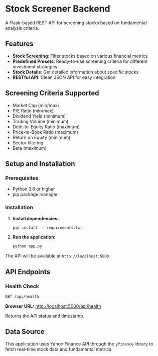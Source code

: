 # Stock Screener Backend

A Flask-based REST API for screening stocks based on fundamental analysis criteria.

## Features

- **Stock Screening**: Filter stocks based on various financial metrics
- **Predefined Presets**: Ready-to-use screening criteria for different investment strategies
- **Stock Details**: Get detailed information about specific stocks
- **RESTful API**: Clean JSON API for easy integration

## Screening Criteria Supported

- Market Cap (min/max)
- P/E Ratio (min/max)
- Dividend Yield (minimum)
- Trading Volume (minimum)
- Debt-to-Equity Ratio (maximum)
- Price-to-Book Ratio (maximum)
- Return on Equity (minimum)
- Sector filtering
- Beta (maximum)

## Setup and Installation

### Prerequisites

- Python 3.8 or higher
- pip package manager

### Installation

1. **Install dependencies:**

   ```bash
   pip install -r requirements.txt
   ```

2. **Run the application:**

   ```bash
   python app.py
   ```

The API will be available at `http://localhost:5000`

## API Endpoints

### Health Check

```bash
GET /api/health
```

**Browser URL:** [http://localhost:5000/api/health](http://localhost:5000/api/health)

Returns the API status and timestamp.

## Data Source

This application uses Yahoo Finance API through the `yfinance` library to fetch real-time stock data and fundamental metrics.
